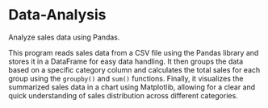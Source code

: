 # Data-Analysis

  Analyze sales data using Pandas.
  
This program reads sales data from a CSV file using the Pandas library and stores it in a DataFrame for easy data handling. 
It then groups the data based on a specific category column and calculates the total sales for each group using the `groupby()` and `sum()` functions. 
Finally, it visualizes the summarized sales data in a chart using Matplotlib, allowing for a clear and quick understanding of sales distribution across different categories.
